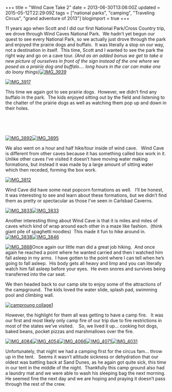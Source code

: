 +++
title = "Wind Cave Take 2"
date = 2013-06-30T13:06:00Z
updated = 2015-05-12T22:29:09Z
tags = ["national parks", "camping", "Traveling Circus", "grand adventure of 2013"]
blogimport = true 
+++

11 years ago when Scott and I did our first National Park/Cross Country trip, we drove through Wind Caves National Park.&#160; We hadn’t yet begun our quest to see every National Park, so we actually just drove through the park and enjoyed the prairie dogs and buffalo.&#160; It was literally a stop on our way, not a destination in itself.&#160; This time, Scott and I wanted to see the park the right way and go on a cave tour. _(And as an added bonus we get to take a new picture of ourselves in front of the sign instead of the one where we posed as a prairie dog and buffalo…. long hours in the car can make one do loony things)[![IMG_3939](https://latc.s3.amazonaws.com/wp-content/uploads/2013/06/IMG_3939.jpg "IMG_3939")](https://latc.s3.amazonaws.com/wp-content/uploads/2013/06/IMG_3939.jpg)_

[![IMG_3917](https://latc.s3.amazonaws.com/wp-content/uploads/2013/06/IMG_3917.jpg "IMG_3917")](https://latc.s3.amazonaws.com/wp-content/uploads/2013/06/IMG_3917.jpg)&#160;

This time we again got to see prairie dogs.&#160; However, we didn’t find any buffalo in the park.&#160; The kids enjoyed sitting out by the field and listening to the chatter of the prairie dogs as well as watching them pop up and down in their holes. 

&#160;

&#160;

[![IMG_3892](https://latc.s3.amazonaws.com/wp-content/uploads/2013/06/IMG_3892.jpg "IMG_3892")](https://latc.s3.amazonaws.com/wp-content/uploads/2013/06/IMG_3892.jpg)[![IMG_3895](https://latc.s3.amazonaws.com/wp-content/uploads/2013/06/IMG_3895.jpg "IMG_3895")](https://latc.s3.amazonaws.com/wp-content/uploads/2013/06/IMG_3895.jpg)

We also went on a hour and half hike/tour inside of wind cave.&#160;&#160; Wind Cave is different from other caves because it has something called box work in it.&#160; Unlike other caves I’ve visited it doesn’t have moving water making formations, but instead it was made by a large amount of sitting water which then receded, forming the box work.&#160; 

[![IMG_3812](https://latc.s3.amazonaws.com/wp-content/uploads/2013/06/IMG_3812.jpg "IMG_3812")](https://latc.s3.amazonaws.com/wp-content/uploads/2013/06/IMG_3812.jpg)

Wind Cave did have some neat popcorn formations as well.&#160;&#160; I’ll be honest, it was interesting to see and learn about these formations, but we didn’t find them as pretty or spectacular as those I’ve seen in Carlsbad Caverns.&#160; 

[![IMG_3833](https://latc.s3.amazonaws.com/wp-content/uploads/2013/06/IMG_3833.jpg "IMG_3833")](https://latc.s3.amazonaws.com/wp-content/uploads/2013/06/IMG_3833.jpg)[![IMG_3833](https://latc.s3.amazonaws.com/wp-content/uploads/2013/06/IMG_38331.jpg "IMG_3833")](https://latc.s3.amazonaws.com/wp-content/uploads/2013/06/IMG_38331.jpg)

Another interesting thing about Wind Cave is that it is miles and miles of caves which kind of wrap around each other in a maze like fashion.&#160; (think giant pile of spaghetti noodles)&#160; This made it fun to hike around in.[![IMG_3838](https://latc.s3.amazonaws.com/wp-content/uploads/2013/06/IMG_3838.jpg "IMG_3838")](https://latc.s3.amazonaws.com/wp-content/uploads/2013/06/IMG_3838.jpg)[![IMG_3846](https://latc.s3.amazonaws.com/wp-content/uploads/2013/06/IMG_3846.jpg "IMG_3846")](https://latc.s3.amazonaws.com/wp-content/uploads/2013/06/IMG_3846.jpg)

[![IMG_3868](https://latc.s3.amazonaws.com/wp-content/uploads/2013/06/IMG_3868.jpg "IMG_3868")](https://latc.s3.amazonaws.com/wp-content/uploads/2013/06/IMG_3868.jpg)Once again our little man did a great job hiking.&#160; And once again he reached a point where he wanted carried and then I watched him fall asleep in my arms.&#160; I have gotten to the point where I can tell when he’s going to fall asleep.&#160; His body gets all heavy and limp and you can literally watch him fall asleep before your eyes.&#160; He even snores and survives being transferred into the car seat.&#160; 

We then headed back to our camp site to enjoy some of the attractions of the campground.&#160; The kids loved the water slide, splash pad, swimming pool and climbing wall. 

[![camproung collage1](https://latc.s3.amazonaws.com/wp-content/uploads/2013/06/camproung-collage1.jpg "camproung collage1")](https://latc.s3.amazonaws.com/wp-content/uploads/2013/06/camproung-collage1.jpg)

However, the highlight for them all was getting to have a camp fire.&#160;&#160; It was our first and most likely only camp fire of our trip due to fire restrictions in most of the states we’ve visited.&#160;&#160;&#160; So, we lived it up… cooking hot dogs, baked beans, pocket pizzas and marshmallows over the fire.&#160; 

[![IMG_4084](https://latc.s3.amazonaws.com/wp-content/uploads/2013/06/IMG_4084.jpg "IMG_4084")](https://latc.s3.amazonaws.com/wp-content/uploads/2013/06/IMG_4084.jpg)[![IMG_4054](https://latc.s3.amazonaws.com/wp-content/uploads/2013/06/IMG_4054.jpg "IMG_4054")](https://latc.s3.amazonaws.com/wp-content/uploads/2013/06/IMG_4054.jpg)[![IMG_4066](https://latc.s3.amazonaws.com/wp-content/uploads/2013/06/IMG_4066.jpg "IMG_4066")](https://latc.s3.amazonaws.com/wp-content/uploads/2013/06/IMG_4066.jpg)[![IMG_4071](https://latc.s3.amazonaws.com/wp-content/uploads/2013/06/IMG_4071.jpg "IMG_4071")](https://latc.s3.amazonaws.com/wp-content/uploads/2013/06/IMG_4071.jpg)[![IMG_4031](https://latc.s3.amazonaws.com/wp-content/uploads/2013/06/IMG_4031.jpg "IMG_4031")](https://latc.s3.amazonaws.com/wp-content/uploads/2013/06/IMG_4031.jpg)

Unfortunately, that night we had a camping first for the circus fam… throw up in the tent.&#160;&#160; Seems it wasn’t altitude sickness or dehydration that our oldest was battling back at Sand Dunes, as he again got quite sick, this time in our tent in the middle of the night.&#160; Thankfully this camp ground also had a laundry mat and we were able to wash his sleeping bag the next morning.&#160; He seemed fine the next day and we are hoping and praying it doesn’t pass through the rest of the crew.&#160; 
